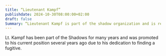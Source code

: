 ```yaml
---
title: “Lieutenant Kampf”
publishdate: 2024-10-30T08:00:00+02:00
draft: false
Summary: “Lieutenant Kampf is part of the shadow organization and is responsible for the north-east region of Zazyrus.”
---
```


Lt. Kampf has been part of the Shadows for many years and was promoted to his current position several years ago due to his dedication to finding a fugitive.
